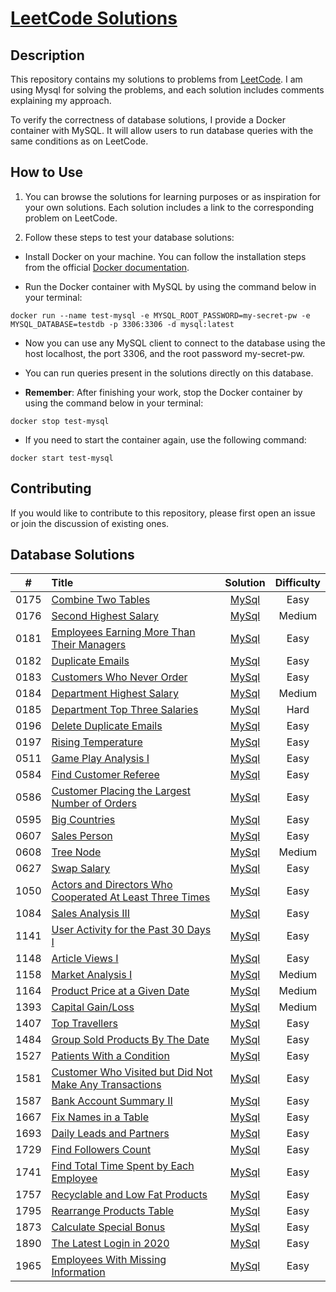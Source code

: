 # [LeetCode Solutions](https://github.com/sdimon13/leetCode)

## Description

This repository contains my solutions to problems from [LeetCode](https://leetcode.com/). I am using Mysql for solving
the
problems, and each solution includes comments explaining my approach.

To verify the correctness of database solutions, I provide a Docker container with MySQL. It will allow users to run
database queries with the same conditions as on LeetCode.

## How to Use

1. You can browse the solutions for learning purposes or as inspiration for your own solutions. Each solution includes a
   link to the corresponding problem on LeetCode.

2. Follow these steps to test your database solutions:

- Install Docker on your machine. You can follow the installation steps from the
  official [Docker documentation](https://docs.docker.com/get-docker/).

- Run the Docker container with MySQL by using the command below in your terminal:

`docker run --name test-mysql -e MYSQL_ROOT_PASSWORD=my-secret-pw -e MYSQL_DATABASE=testdb -p 3306:3306 -d mysql:latest`

- Now you can use any MySQL client to connect to the database using the host localhost, the port 3306, and the root
  password my-secret-pw.

- You can run queries present in the solutions directly on this database.

- **Remember**: After finishing your work, stop the Docker container by using the command below in your terminal:

`docker stop test-mysql`

- If you need to start the container again, use the following command:

`docker start test-mysql`

## Contributing

If you would like to contribute to this repository, please first open an issue or join the discussion of existing ones.

## Database Solutions

|  #   | Title                                                                                                                                               |                             Solution                              | Difficulty |
|:----:|:----------------------------------------------------------------------------------------------------------------------------------------------------|:-----------------------------------------------------------------:|:----------:|
| 0175 | [Combine Two Tables](https://leetcode.com/problems/combine-two-tables/)                                                                             |                    [MySql](combine-two-tables)                    |    Easy    |
| 0176 | [Second Highest Salary](https://leetcode.com/problems/second-highest-salary/)                                                                       |                  [MySql](second-highest-salary)                   |   Medium   |
| 0181 | [Employees Earning More Than Their Managers](https://leetcode.com/problems/employees-earning-more-than-their-managers/)                             |        [MySql](employees-earning-more-than-their-managers)        |    Easy    |
| 0182 | [Duplicate Emails](https://leetcode.com/problems/duplicate-emails/)                                                                                 |                     [MySql](duplicate-emails)                     |    Easy    |
| 0183 | [Customers Who Never Order](https://leetcode.com/problems/customers-who-never-order/)                                                               |                [MySql](customers-who-never-order)                 |    Easy    |
| 0184 | [Department Highest Salary](https://leetcode.com/problems/department-highest-salary/)                                                               |                [MySql](department-highest-salary)                 |   Medium   |
| 0185 | [Department Top Three Salaries](https://leetcode.com/problems/department-top-three-salaries/)                                                       |              [MySql](department-top-three-salaries)               |    Hard    |
| 0196 | [Delete Duplicate Emails](https://leetcode.com/problems/delete-duplicate-emails/)                                                                   |                 [MySql](delete-duplicate-emails)                  |    Easy    |
| 0197 | [Rising Temperature](https://leetcode.com/problems/rising-temperature/)                                                                             |                    [MySql](rising-temperature)                    |    Easy    |
| 0511 | [Game Play Analysis I](https://leetcode.com/problems/game-play-analysis-i/)                                                                         |                   [MySql](game-play-analysis-i)                   |    Easy    |
| 0584 | [Find Customer Referee](https://leetcode.com/problems/find-customer-referee/)                                                                       |                  [MySql](find-customer-referee)                   |    Easy    |
| 0586 | [Customer Placing the Largest Number of Orders](https://leetcode.com/problems/customer-placing-the-largest-number-of-orders/)                       |      [MySql](customer-placing-the-largest-number-of-orders)       |    Easy    |
| 0595 | [Big Countries](https://leetcode.com/problems/big-countries/)                                                                                       |                      [MySql](big-countries)                       |    Easy    |
| 0607 | [Sales Person](https://leetcode.com/problems/sales-person/)                                                                                         |                       [MySql](sales-person)                       |    Easy    |
| 0608 | [Tree Node](https://leetcode.com/problems/tree-node/)                                                                                               |                        [MySql](tree-node)                         |   Medium   |
| 0627 | [Swap Salary](https://leetcode.com/problems/swap-salary/)                                                                                           |                       [MySql](swap-salary)                        |    Easy    |
| 1050 | [Actors and Directors Who Cooperated At Least Three Times](https://leetcode.com/problems/actors-and-directors-who-cooperated-at-least-three-times/) | [MySql](actors-and-directors-who-cooperated-at-least-three-times) |    Easy    |
| 1084 | [Sales Analysis III](https://leetcode.com/problems/sales-analysis-iii/)                                                                             |                    [MySql](sales-analysis-iii)                    |    Easy    |
| 1141 | [User Activity for the Past 30 Days I](https://leetcode.com/problems/user-activity-for-the-past-30-days-i/)                                         |           [MySql](user-activity-for-the-past-30-days-i)           |    Easy    |
| 1148 | [Article Views I](https://leetcode.com/problems/article-views-i/)                                                                                   |                     [MySql](article-views-i)                      |    Easy    |
| 1158 | [Market Analysis I](https://leetcode.com/problems/market-analysis-i/)                                                                               |                    [MySql](market-analysis-i)                     |   Medium   |
| 1164 | [Product Price at a Given Date](https://leetcode.com/problems/product-price-at-a-given-date/)                                                       |              [MySql](product-price-at-a-given-date)               |   Medium   |
| 1393 | [Capital Gain/Loss](https://leetcode.com/problems/capital-gainloss/)                                                                                |                     [MySql](capital-gainloss)                     |   Medium   |
| 1407 | [Top Travellers](https://leetcode.com/problems/top-travellers/)                                                                                     |                      [MySql](top-travellers)                      |    Easy    |
| 1484 | [Group Sold Products By The Date](https://leetcode.com/problems/group-sold-products-by-the-date/)                                                   |             [MySql](group-sold-products-by-the-date)              |    Easy    |
| 1527 | [Patients With a Condition](https://leetcode.com/problems/patients-with-a-condition/)                                                               |                [MySql](patients-with-a-condition)                 |    Easy    |
| 1581 | [Customer Who Visited but Did Not Make Any Transactions](https://leetcode.com/problems/customer-who-visited-but-did-not-make-any-transactions/)     |  [MySql](customer-who-visited-but-did-not-make-any-transactions)  |    Easy    |
| 1587 | [Bank Account Summary II](https://leetcode.com/problems/bank-account-summary-ii/)                                                                   |                 [MySql](bank-account-summary-ii)                  |    Easy    |
| 1667 | [Fix Names in a Table](https://leetcode.com/problems/fix-names-in-a-table/)                                                                         |                   [MySql](fix-names-in-a-table)                   |    Easy    |
| 1693 | [Daily Leads and Partners](https://leetcode.com/problems/daily-leads-and-partners/)                                                                 |                 [MySql](daily-leads-and-partners)                 |    Easy    |
| 1729 | [Find Followers Count](https://leetcode.com/problems/find-followers-count/)                                                                         |                   [MySql](find-followers-count)                   |    Easy    |
| 1741 | [Find Total Time Spent by Each Employee](https://leetcode.com/problems/find-total-time-spent-by-each-employee/)                                     |          [MySql](find-total-time-spent-by-each-employee)          |    Easy    |
| 1757 | [Recyclable and Low Fat Products](https://leetcode.com/problems/recyclable-and-low-fat-products/)                                                   |             [MySql](recyclable-and-low-fat-products)              |    Easy    |
| 1795 | [Rearrange Products Table](https://leetcode.com/problems/rearrange-products-table/)                                                                 |                 [MySql](rearrange-products-table)                 |    Easy    |
| 1873 | [Calculate Special Bonus](https://leetcode.com/problems/calculate-special-bonus/)                                                                   |                 [MySql](calculate-special-bonus)                  |    Easy    |
| 1890 | [The Latest Login in 2020](https://leetcode.com/problems/the-latest-login-in-2020/)                                                                 |                 [MySql](the-latest-login-in-2020)                 |    Easy    |
| 1965 | [Employees With Missing Information](https://leetcode.com/problems/employees-with-missing-information/)                                             |            [MySql](employees-with-missing-information)            |    Easy    |
